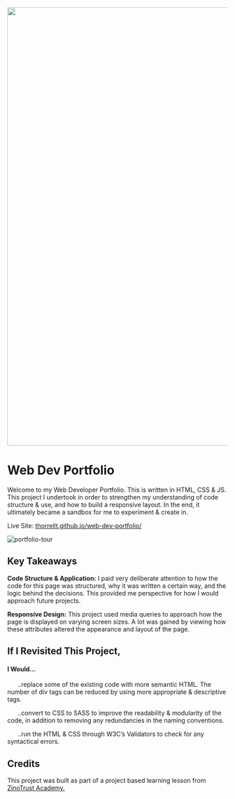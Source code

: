 <div align="center"> 
	<img src="https://user-images.githubusercontent.com/64343445/169721268-9ffae8eb-b2b0-41b9-b700-487c21732b6d.jpeg" width= "1000">
</div> 

# Web Dev Portfolio

Welcome to my Web Developer Portfolio. This is written in HTML, CSS & JS. This project I undertook in order to strengthen my understanding of code structure & use, and how to build a responsive layout. In the end, it ultimately became a sandbox for me to experiment & create in.  
  
Live Site: <a href="https://thorrellt.github.io/web-dev-portfolio/" class="repo" target="_blank" rel="noopener noreferrer">thorrellt.github.io/web-dev-portfolio/</a>

![portfolio-tour](https://user-images.githubusercontent.com/64343445/165014072-d4af5deb-0db8-4d01-aa82-8ad41d04dddb.gif)

## Key Takeaways


**Code Structure & Application:** I paid very deliberate attention to how the code for this page was structured, why it was written a certain way, and the logic behind the decisions. This provided me perspective for how I would approach future projects.

**Responsive Design:** This project used media queries to approach how the page is displayed on varying screen sizes. A lot was gained by viewing how these attributes altered the appearance and layout of the page.

## If I Revisited This Project, 
#### I Would...

&nbsp;&nbsp;&nbsp;&nbsp;&nbsp;&nbsp;..replace some of the existing code with more semantic HTML. The number of div tags can be reduced by using more appropriate & descriptive tags.

&nbsp;&nbsp;&nbsp;&nbsp;&nbsp;&nbsp;..convert to CSS to SASS to improve the readability & modularity of the code, in addition to removing any redundancies in the naming conventions.

&nbsp;&nbsp;&nbsp;&nbsp;&nbsp;&nbsp;..run the HTML & CSS through W3C’s Validators to check for any syntactical errors.

## Credits

This project was built as part of a project based learning lesson from [ZinoTrust Academy.](https://www.youtube.com/watch?v=Dl2mqs1mfZo)
